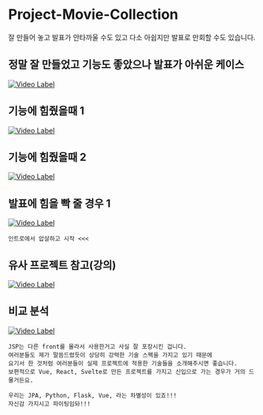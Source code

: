 # Project-Movie-Collection
잘 만들어 놓고 발표가 안타까울 수도 있고 다소 아쉽지만 발표로 만회할 수도 있습니다.

## 정말 잘 만들었고 기능도 좋았으나 발표가 아쉬운 케이스

[![Video Label](http://img.youtube.com/vi/_aJagQC7hpE/0.jpg)](https://www.youtube.com/watch?v=_aJagQC7hpE)

## 기능에 힘줬을때 1

[![Video Label](http://img.youtube.com/vi/C6OeHTS9HbU/0.jpg)](https://www.youtube.com/watch?v=C6OeHTS9HbU)

## 기능에 힘줬을때 2

[![Video Label](http://img.youtube.com/vi/ydgmAAk4fRs/0.jpg)](https://www.youtube.com/watch?v=ydgmAAk4fRs)

## 발표에 힘을 빡 줄 경우 1

[![Video Label](http://img.youtube.com/vi/EmZ8ThDv4x8/0.jpg)](https://www.youtube.com/watch?v=EmZ8ThDv4x8)

```make
인트로에서 압살하고 시작 <<<
```

## 유사 프로젝트 참고(강의)

[![Video Label](http://img.youtube.com/vi/uPD5yEAJPN0/0.jpg)](https://www.youtube.com/watch?v=uPD5yEAJPN0)

## 비교 분석

[![Video Label](http://img.youtube.com/vi/kaJ7fn8xhlY/0.jpg)](https://www.youtube.com/watch?v=kaJ7fn8xhlY)

```make
JSP는 다른 front를 몰라서 사용한거고 사실 잘 포장시킨 겁니다.
여러분들도 제가 말씀드렸듯이 상당히 강력한 기술 스펙을 가지고 있기 때문에
요기서 한 것처럼 여러분들이 실제 프로젝트에 적용한 기술들을 소개해주시면 좋습니다.
보편적으로 Vue, React, Svelte로 만든 프로젝트를 가지고 신입으로 가는 경우가 거의 드물거든요.

우리는 JPA, Python, Flask, Vue, 라는 차별성이 있죠!!!
자신감 가지시고 파이팅임돠!!!
```
